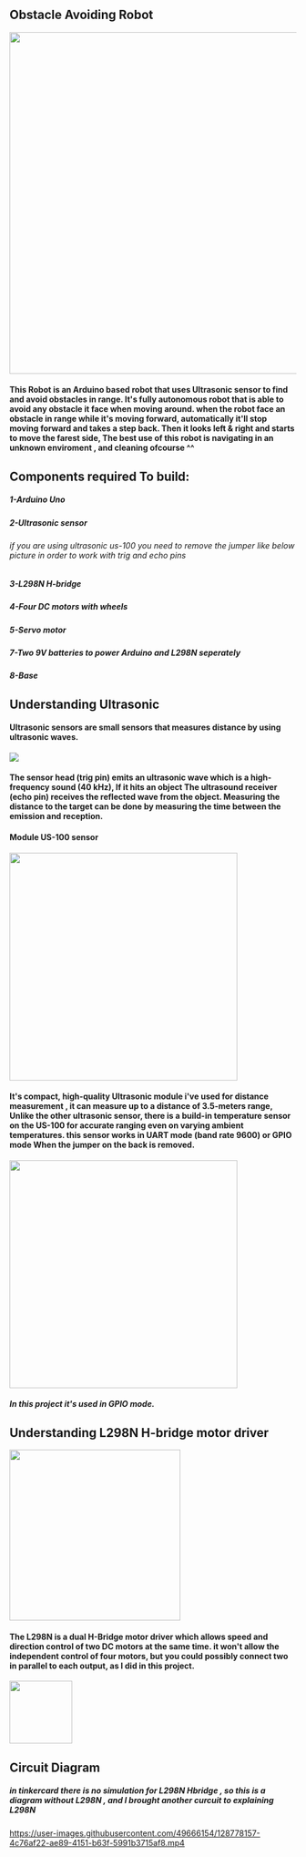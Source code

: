 ## Obstacle Avoiding Robot 
<img src="https://user-images.githubusercontent.com/49666154/128777013-b7dc23f8-97eb-4035-8ff5-7018e988c99e.jpeg" width="600px">

#### This Robot is an Arduino based robot that uses Ultrasonic sensor to find and avoid obstacles in range.  It's fully autonomous robot that is able to avoid any obstacle it face when moving around. when the robot face an obstacle in range while it's moving forward, automatically  it'll stop moving forward and takes a step back. Then it looks left & right and starts to move the farest side, The best use of this robot is navigating in an unknown enviroment , and cleaning ofcourse ^^

## Components required To build:
##### 1-Arduino Uno
##### 2-Ultrasonic sensor 
###### if you are using ultrasonic us-100 you need to remove the jumper like below picture in order to work with trig and echo pins
##### 3-L298N H-bridge
##### 4-Four DC motors with wheels
##### 5-Servo motor 
##### 7-Two 9V batteries to power Arduino and L298N seperately 
##### 8-Base


## Understanding Ultrasonic
#### Ultrasonic sensors are small sensors that measures distance by using ultrasonic waves. 
<img src="https://user-images.githubusercontent.com/49666154/128789780-a4d26741-6375-4f4c-9cf5-43eacd2d3353.jpg"  >

#### The sensor head (trig pin) emits an ultrasonic wave which is a high-frequency sound (40 kHz), If it hits an object The ultrasound receiver (echo pin) receives the reflected wave from the object. Measuring the distance to the target can be done by measuring the time between the emission and reception.

#### Module US-100 sensor 
<img src="https://user-images.githubusercontent.com/49666154/128775606-cf680125-5f0a-4e25-acf3-aed08514173a.jpeg" width="400px" >

#### It's compact, high-quality Ultrasonic module i've used for distance measurement , it can measure up to a distance of 3.5-meters range, Unlike the other ultrasonic sensor, there is a build-in temperature sensor on the US-100 for accurate ranging even on varying ambient temperatures. this sensor works in UART mode (band rate 9600) or GPIO mode When the jumper on the back is removed.
<img src="https://user-images.githubusercontent.com/49666154/128776680-0c556eb4-132e-44ec-9fb7-a18aa24b4692.jpeg" width="400px" >

##### In this project it's used in GPIO mode.



## Understanding L298N H-bridge motor driver  
<img src="https://user-images.githubusercontent.com/49666154/128776326-36a2416f-9356-49f9-842e-ab9bff2704f0.jpeg" width="300px" >

#### The L298N is a dual H-Bridge motor driver which allows speed and direction control of two DC motors at the same time. it won't allow the independent control of four motors, but you could possibly connect two in parallel to each output, as I did in this project.
<img src="https://user-images.githubusercontent.com/49666154/128776396-7c9b2c4b-27be-4bf1-bd8c-2dac54d20e8d.jpeg" width="110px" >

## Circuit Diagram 
##### in tinkercard there is no simulation for L298N Hbridge , so this is a diagram without L298N , and I brought another curcuit to explaining L298N



https://user-images.githubusercontent.com/49666154/128778157-4c76af22-ae89-4151-b63f-5991b3715af8.mp4

